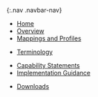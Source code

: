 {:.nav .navbar-nav}
<!-- don't remove the line above - to add or remove a menu item commeent in or out -->
- [Home](index.html)
- [Overview](crn-overview.html)
- [Mappings and Profiles](profiles.html)
<!-- - [Mappings](structuremaps.html) -->
<!-- - [Extensions](extensions.html) -->
- [Terminology](terminology.html)
<!-- - [Search Parameters](searchparams.html) -->
- [Capability Statements](capstatements.html)
- [Implementation Guidance](guidance.html)
<!-- - [Security](security.html) -->
<!-- - [Examples](examples.html) -->
- [Downloads](downloads.html)
